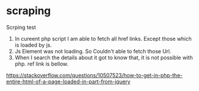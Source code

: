 # scraping
Scrping test

1. In cureent php script I am able to fetch all href links. Except those which is loaded by js.
2. Js Element was not loading. So Couldn't able to fetch those Url.
3. When I search the details about it got to know that, it is not possible with php. ref link is bellow.

https://stackoverflow.com/questions/10507523/how-to-get-in-php-the-entire-html-of-a-page-loaded-in-part-from-jquery
